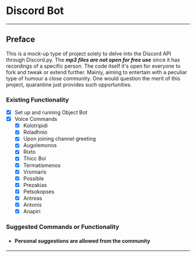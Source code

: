 # Discord Bot

---

## Preface

This is a mock-up type of project solely to delve into the Discord API through Discord.py. The ***mp3 files are not open for free use*** since it has recordings of a specific person. The code itself it's open for everyone to fork and tweak or extend further. Mainly, aiming to entertain with a peculiar type of humour a close community. One would question the merit of this project, quarantine just provides such opportunities.

### Existing Functionality

- [x] Set up and running Object Bot
- [x] Voice Commands
  - [x] Kolotripidi
  - [x] Roladhnio
  - [x] Upon joining channel greeting
  - [x] Augolemonos
  - [x] Rixto
  - [x] Thicc Boi
  - [x] Termatismenos
  - [x] Vromiaris
  - [x] Possible
  - [x] Prezakias
  - [x] Petsokopses
  - [x] Antreas
  - [x] Antonis
  - [x] Anapiri

### Suggested Commands or Functionality

- #### Personal suggestions are allowed from the community

---
